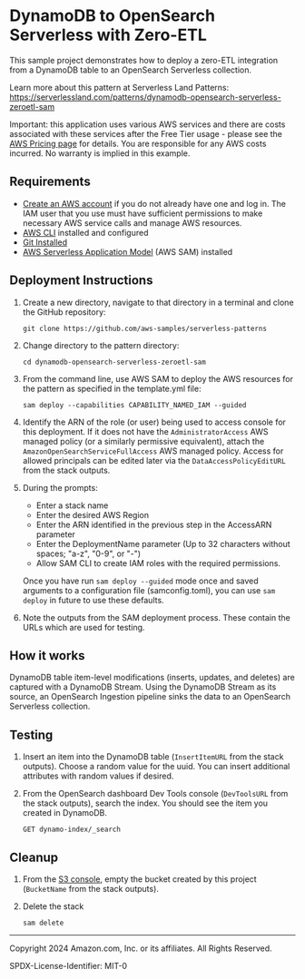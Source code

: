 # DynamoDB to OpenSearch Serverless with Zero-ETL

This sample project demonstrates how to deploy a zero-ETL integration from a DynamoDB table to an OpenSearch Serverless collection.

Learn more about this pattern at Serverless Land Patterns: https://serverlessland.com/patterns/dynamodb-opensearch-serverless-zeroetl-sam

Important: this application uses various AWS services and there are costs associated with these services after the Free Tier usage - please see the [AWS Pricing page](https://aws.amazon.com/pricing/) for details. You are responsible for any AWS costs incurred. No warranty is implied in this example.

## Requirements

* [Create an AWS account](https://portal.aws.amazon.com/gp/aws/developer/registration/index.html) if you do not already have one and log in. The IAM user that you use must have sufficient permissions to make necessary AWS service calls and manage AWS resources.
* [AWS CLI](https://docs.aws.amazon.com/cli/latest/userguide/install-cliv2.html) installed and configured
* [Git Installed](https://git-scm.com/book/en/v2/Getting-Started-Installing-Git)
* [AWS Serverless Application Model](https://docs.aws.amazon.com/serverless-application-model/latest/developerguide/serverless-sam-cli-install.html) (AWS SAM) installed

## Deployment Instructions

1. Create a new directory, navigate to that directory in a terminal and clone the GitHub repository:
    ``` 
    git clone https://github.com/aws-samples/serverless-patterns
    ```
1. Change directory to the pattern directory:
    ```
    cd dynamodb-opensearch-serverless-zeroetl-sam
    ```
1. From the command line, use AWS SAM to deploy the AWS resources for the pattern as specified in the template.yml file:
    ```
    sam deploy --capabilities CAPABILITY_NAMED_IAM --guided
    ```

1. Identify the ARN of the role (or user) being used to access console for this deployment. If it does not have the `AdministratorAccess` AWS managed policy (or a similarly permissive equivalent), attach the `AmazonOpenSearchServiceFullAccess` AWS managed policy. Access for allowed principals can be edited later via the `DataAccessPolicyEditURL` from the stack outputs.

1. During the prompts:
    * Enter a stack name
    * Enter the desired AWS Region
    * Enter the ARN identified in the previous step in the AccessARN parameter
    * Enter the DeploymentName parameter (Up to 32 characters without spaces; "a-z", "0-9", or "-")
    * Allow SAM CLI to create IAM roles with the required permissions.

    Once you have run `sam deploy --guided` mode once and saved arguments to a configuration file (samconfig.toml), you can use `sam deploy` in future to use these defaults.

1. Note the outputs from the SAM deployment process. These contain the URLs which are used for testing.

## How it works

DynamoDB table item-level modifications (inserts, updates, and deletes) are captured with a DynamoDB Stream. Using the DynamoDB Stream as its source, an OpenSearch Ingestion pipeline sinks the data to an OpenSearch Serverless collection.

## Testing

1. Insert an item into the DynamoDB table (`InsertItemURL` from the stack outputs). Choose a random value for the uuid. You can insert additional attributes with random values if desired.

1. From the OpenSearch dashboard Dev Tools console (`DevToolsURL` from the stack outputs), search the index. You should see the item you created in DynamoDB.
    ```
    GET dynamo-index/_search
    ```

## Cleanup
 
1. From the [S3 console](https://console.aws.amazon.com/s3/home), empty the bucket created by this project (`BucketName` from the stack outputs).

1. Delete the stack
    ```
    sam delete
    ```

----
Copyright 2024 Amazon.com, Inc. or its affiliates. All Rights Reserved.

SPDX-License-Identifier: MIT-0
